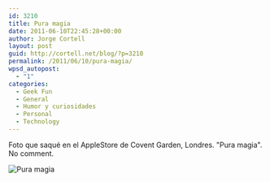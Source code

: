 ```yaml
---
id: 3210
title: Pura magia
date: 2011-06-10T22:45:28+00:00
author: Jorge Cortell
layout: post
guid: http://cortell.net/blog/?p=3210
permalink: /2011/06/10/pura-magia/
wpsd_autopost:
  - "1"
categories:
  - Geek Fun
  - General
  - Humor y curiosidades
  - Personal
  - Technology
---
```

Foto que saqué en el AppleStore de Covent Garden, Londres. "Pura magia". No comment.

<img class="aligncenter" src="http://farm6.static.flickr.com/5028/5824172000_3287356834_z.jpg" alt="Pura magia" />